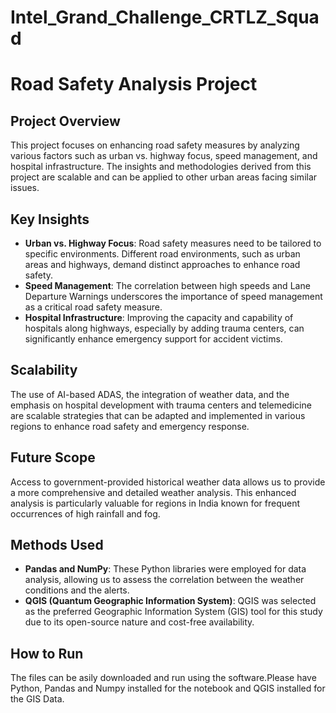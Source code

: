 # Intel_Grand_Challenge_CRTLZ_Squad
# Road Safety Analysis Project

## Project Overview
This project focuses on enhancing road safety measures by analyzing various factors such as urban vs. highway focus, speed management, and hospital infrastructure. The insights and methodologies derived from this project are scalable and can be applied to other urban areas facing similar issues.

## Key Insights
- **Urban vs. Highway Focus**: Road safety measures need to be tailored to specific environments. Different road environments, such as urban areas and highways, demand distinct approaches to enhance road safety.
- **Speed Management**: The correlation between high speeds and Lane Departure Warnings underscores the importance of speed management as a critical road safety measure.
- **Hospital Infrastructure**: Improving the capacity and capability of hospitals along highways, especially by adding trauma centers, can significantly enhance emergency support for accident victims.

## Scalability
The use of AI-based ADAS, the integration of weather data, and the emphasis on hospital development with trauma centers and telemedicine are scalable strategies that can be adapted and implemented in various regions to enhance road safety and emergency response.

## Future Scope
Access to government-provided historical weather data allows us to provide a more comprehensive and detailed weather analysis. This enhanced analysis is particularly valuable for regions in India known for frequent occurrences of high rainfall and fog.

## Methods Used
- **Pandas and NumPy**: These Python libraries were employed for data analysis, allowing us to assess the correlation between the weather conditions and the alerts.
- **QGIS (Quantum Geographic Information System)**: QGIS was selected as the preferred Geographic Information System (GIS) tool for this study due to its open-source nature and cost-free availability.

## How to Run
The files can be asily downloaded and run using the software.Please have Python, Pandas and Numpy installed for the notebook and QGIS installed for the GIS Data.
